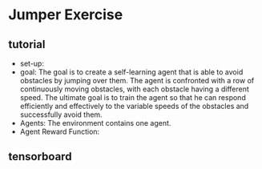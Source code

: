 # Jumper Exercise
## tutorial 
- set-up: 
- goal: The goal is to create a self-learning agent that is able to avoid obstacles by jumping over them. The agent is confronted with a row of continuously moving obstacles, with each obstacle having a different speed. The ultimate goal is to train the agent so that he can respond efficiently and effectively to the variable speeds of the obstacles and successfully avoid them.
- Agents: The environment contains one agent.
- Agent Reward Function: 
## tensorboard 

